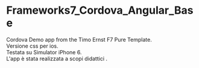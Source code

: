 # Frameworks7_Cordova_Angular_Base
Cordova Demo app from the Timo Ernst F7 Pure Template.
<br />Versione css per ios.
<br />Testata su Simulator iPhone 6.
<br />L'app è stata realizzata a scopi didattici .
